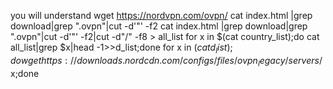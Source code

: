you will understand
wget https://nordvpn.com/ovpn/
cat index.html |grep download|grep ".ovpn"|cut -d'"' -f2
cat index.html |grep download|grep ".ovpn"|cut -d'"' -f2|cut -d"/" -f8 > all_list
for x in $(cat country_list);do cat all_list|grep $x|head -1>>d_list;done
for x in $(cat d_list);do wget https://downloads.nordcdn.com/configs/files/ovpn_legacy/servers/$x;done
